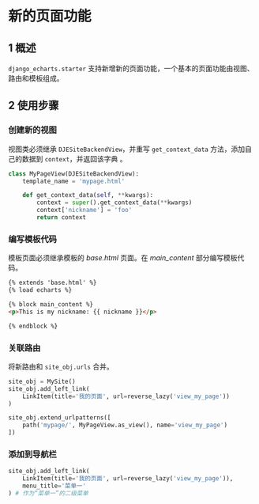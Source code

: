 # 新的页面功能

## 1 概述

`django_echarts.starter` 支持新增新的页面功能，一个基本的页面功能由视图、路由和模板组成。

## 2 使用步骤

### 创建新的视图

视图类必须继承 `DJESiteBackendView`，并重写 `get_context_data` 方法，添加自己的数据到 `context`，并返回该字典 。

```python
class MyPageView(DJESiteBackendView):
    template_name = 'mypage.html'

    def get_context_data(self, **kwargs):
        context = super().get_context_data(**kwargs)
        context['nickname'] = 'foo'
        return context
```

### 编写模板代码

模板页面必须继承模板的 *base.html* 页面。在 *main_content* 部分编写模板代码。

```html
{% extends 'base.html' %}
{% load echarts %}

{% block main_content %}
<p>This is my nickname: {{ nickname }}</p>

{% endblock %}
```

### 关联路由

将新路由和 `site_obj.urls` 合并。

```python
site_obj = MySite()
site_obj.add_left_link(
    LinkItem(title='我的页面', url=reverse_lazy('view_my_page'))
)

site_obj.extend_urlpatterns([
    path('mypage/', MyPageView.as_view(), name='view_my_page')
])
```

### 添加到导航栏

```python
site_obj.add_left_link(
    LinkItem(title='我的页面', url=reverse_lazy('view_my_page')),
    menu_title='菜单一'
) # 作为“菜单一”的二级菜单
```

